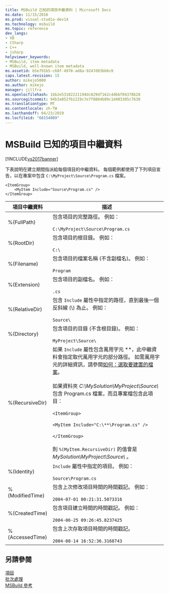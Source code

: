 ```yaml
---
title: MSBuild 已知的項目中繼資料 | Microsoft Docs
ms.date: 11/15/2016
ms.prod: visual-studio-dev14
ms.technology: msbuild
ms.topic: reference
dev_langs:
- VB
- CSharp
- C++
- jsharp
helpviewer_keywords:
- MSBuild, item metadata
- MSBuild, well-known item metadata
ms.assetid: b5e791b5-c68f-4978-ad8a-9247d03bb6c0
caps.latest.revision: 15
author: mikejo5000
ms.author: mikejo
manager: jillfra
ms.openlocfilehash: 1bb2e53102221194dc829df162c44bbf04378b28
ms.sourcegitcommit: 94b3a052fb1229c7e7f8804b09c1d403385c7630
ms.translationtype: MT
ms.contentlocale: zh-TW
ms.lasthandoff: 04/23/2019
ms.locfileid: "68154089"
---
```

# <a name="msbuild-well-known-item-metadata"></a>MSBuild 已知的項目中繼資料
[!INCLUDE[vs2017banner](../includes/vs2017banner.md)]

下表說明在建立期間指派給每個項目的中繼資料。 每個範例都使用了下列項目宣告，以在專案中包含 `C:\MyProject\Source\Program.cs` 檔案。  
  
```  
<ItemGroup>  
    <MyItem Include="Source\Program.cs" />  
</ItemGroup>  
```  
  
|項目中繼資料|描述|  
|-------------------|-----------------|  
|%(FullPath)|包含項目的完整路徑。 例如：<br /><br /> `C:\MyProject\Source\Program.cs`|  
|%(RootDir)|包含項目的根目錄。 例如：<br /><br /> `C:\`|  
|%(Filename)|包含項目的檔案名稱 (不含副檔名)。 例如：<br /><br /> `Program`|  
|%(Extension)|包含項目的副檔名。 例如：<br /><br /> `.cs`|  
|%(RelativeDir)|包含 `Include` 屬性中指定的路徑，直到最後一個反斜線 (\\) 為止。 例如：<br /><br /> `Source\`|  
|%(Directory)|包含項目的目錄 (不含根目錄)。 例如：<br /><br /> `MyProject\Source\`|  
|%(RecursiveDir)|如果 `Include` 屬性包含萬用字元 \*\*，此中繼資料會指定取代萬用字元的部分路徑。 如需萬用字元的詳細資訊，請參閱[如何：選取要建置的檔案](../msbuild/how-to-select-the-files-to-build.md)。<br /><br /> 如果資料夾 *C:\MySolution\MyProject\Source\\* 包含 Program.cs 檔案，而且專案檔包含此項目：<br /><br /> `<ItemGroup>`<br /><br /> `<MyItem Include="C:\**\Program.cs" />`<br /><br /> `</ItemGroup>`<br /><br /> 則 `%(MyItem.RecursiveDir)` 的值會是 *MySolution\MyProject\Source\\* 。|  
|%(Identity)|`Include` 屬性中指定的項目。 例如：<br /><br /> `Source\Program.cs`|  
|%(ModifiedTime)|包含上次修改項目時間的時間戳記。 例如：<br /><br /> `2004-07-01 00:21:31.5073316`|  
|%(CreatedTime)|包含項目建立時間的時間戳記。 例如：<br /><br /> `2004-06-25 09:26:45.8237425`|  
|%(AccessedTime)|包含上次存取項目時間的時間戳記。<br /><br /> `2004-08-14 16:52:36.3168743`|  
  
## <a name="see-also"></a>另請參閱  
 [項目](../msbuild/msbuild-items.md)   
 [批次處理](../msbuild/msbuild-batching.md)   
 [MSBuild 參考](../msbuild/msbuild-reference.md)
